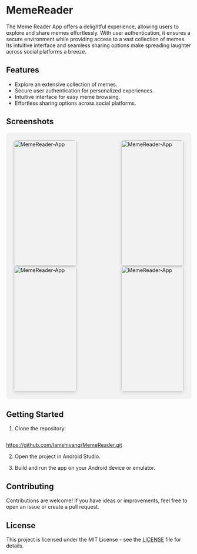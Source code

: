 # MemeReader

The Meme Reader App offers a delightful experience, allowing users to explore and share memes effortlessly. With user authentication, it ensures a secure environment while providing access to a vast collection of memes. Its intuitive interface and seamless sharing options make spreading laughter across social platforms a breeze.

## Features

- Explore an extensive collection of memes.
- Secure user authentication for personalized experiences.
- Intuitive interface for easy meme browsing.
- Effortless sharing options across social platforms.

## Screenshots

<div style="background-color: #f2f2f2; padding: 20px; border-radius: 8px; display: flex; justify-content: space-between; flex-wrap: wrap;">

  <img src="https://firebasestorage.googleapis.com/v0/b/projemanange.appspot.com/o/memeReader%2FScreenshot_2024-02-08-18-10-45-00_cb2856cc7a0284a128c84cb788d66067.jpg?alt=media&token=84a8e89e-0d99-48db-950d-95bf16b9fa11" alt="MemeReader-App" width="170" height="340" style="border: 1px solid #ddd; border-radius: 8px; overflow: hidden; box-shadow: 0 4px 8px rgba(0, 0, 0, 0.1);"/>
  <img src="https://firebasestorage.googleapis.com/v0/b/projemanange.appspot.com/o/memeReader%2FScreenshot_2024-02-08-18-10-51-87_cb2856cc7a0284a128c84cb788d66067.jpg?alt=media&token=b14ef0e2-d64b-4829-96e4-74bc32862e07" alt="MemeReader-App" width="170" height="340" style="border: 1px solid #ddd; border-radius: 8px; overflow: hidden; box-shadow: 0 4px 8px rgba(0, 0, 0, 0.1);"/>
  <img src="https://firebasestorage.googleapis.com/v0/b/projemanange.appspot.com/o/memeReader%2FScreenshot_2024-02-08-18-11-42-50_cb2856cc7a0284a128c84cb788d66067.jpg?alt=media&token=b4183fcd-3b39-42c2-a05a-58b8a542f2cd" alt="MemeReader-App" width="170" height="340" style="border: 1px solid #ddd; border-radius: 8px; overflow: hidden; box-shadow: 0 4px 8px rgba(0, 0, 0, 0.1);"/>
  <img src="https://firebasestorage.googleapis.com/v0/b/projemanange.appspot.com/o/memeReader%2FScreenshot_2024-02-08-18-12-38-60_cb2856cc7a0284a128c84cb788d66067.jpg?alt=media&token=0c7669cf-5e90-4465-a436-3276be2b7443" alt="MemeReader-App" width="170" height="340" style="border: 1px solid #ddd; border-radius: 8px; overflow: hidden; box-shadow: 0 4px 8px rgba(0, 0, 0, 0.1);"/>
  
  </div>

## Getting Started

1. Clone the repository:

    ```bash
https://github.com/Iamshivang/MemeReader.git

2. Open the project in Android Studio.

3. Build and run the app on your Android device or emulator.

## Contributing

Contributions are welcome! If you have ideas or improvements, feel free to open an issue or create a pull request.

## License

This project is licensed under the MIT License - see the [LICENSE](LICENSE) file for details.

